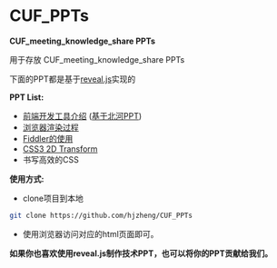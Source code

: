 CUF_PPTs
========

**CUF_meeting_knowledge_share PPTs**

用于存放 CUF_meeting_knowledge_share PPTs

下面的PPT都是基于[reveal.js][0]实现的

**PPT List:**

- [前端开发工具介绍][2] ([基于北河PPT][1])
- [浏览器渲染过程][3]
- [Fiddler的使用][4]
- [CSS3 2D Transform][5]
- 书写高效的CSS

**使用方式:**

- clone项目到本地
```bash
git clone https://github.com/hjzheng/CUF_PPTs
```
- 使用浏览器访问对应的html页面即可。

**如果你也喜欢使用reveal.js制作技术PPT，也可以将你的PPT贡献给我们。**

[0]:https://github.com/hakimel/reveal.js
[1]:https://github.com/hjzheng/bh-share-repo
[2]:http://get-set.cn/CUF_PPTs/%23U524d%23U7aef%23U5f00%23U53d1%23U5de5%23U5177%23U4ecb%23U7ecd.html#/
[3]:http://get-set.cn/CUF_PPTs/%23U6d4f%23U89c8%23U5668%23U6e32%23U67d3%23U8fc7%23U7a0b.html#/
[4]:http://get-set.cn/CUF_PPTs/Fiddler%23U7684%23U4f7f%23U7528.html#/
[5]:http://get-set.cn/CUF_PPTs/CSS3-2D-Transform.html#/